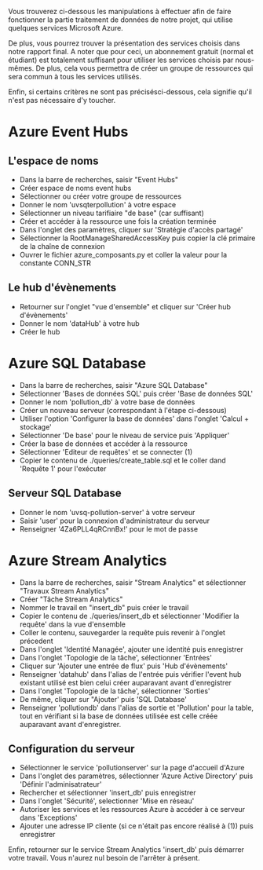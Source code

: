 Vous trouverez ci-dessous les manipulations à effectuer afin de faire fonctionner la partie traitement
de données de notre projet, qui utilise quelques services Microsoft Azure.

De plus, vous pourrez trouver la présentation des services choisis dans notre rapport final.
A noter que pour ceci, un abonnement gratuit (normal et étudiant) est totalement suffisant pour 
utiliser les services choisis par nous-mêmes. De plus, cela vous permettra de créer un groupe de 
ressources qui sera commun à tous les services utilisés. 

Enfin, si certains critères ne sont pas précisésci-dessous, cela signifie qu'il n'est pas nécessaire
d'y toucher.

# Azure Event Hubs

## L'espace de noms
- Dans la barre de recherches, saisir "Event Hubs"
- Créer espace de noms event hubs
- Sélectionner ou créer votre groupe de ressources
- Donner le nom 'uvsqterpollution' à votre espace
- Sélectionner un niveau tarifiaire "de base" (car suffisant)
- Créer et accéder à la ressource une fois la création terminée
- Dans l'onglet des paramètres, cliquer sur 'Stratégie d'accès partagé'
- Sélectionner la RootManageSharedAccessKey puis copier la clé primaire de la chaîne de connexion
- Ouvrer le fichier azure_composants.py et coller la valeur pour la constante CONN_STR

## Le hub d'évènements
- Retourner sur l'onglet "vue d'ensemble" et cliquer sur 'Créer hub d'évènements'
- Donner le nom 'dataHub' à votre hub
- Créer le hub

# Azure SQL Database
- Dans la barre de recherches, saisir "Azure SQL Database"
- Sélectionner 'Bases de données SQL' puis créer 'Base de données SQL'
- Donner le nom 'pollution_db' à votre base de données
- Créer un nouveau serveur (correspondant à l'étape ci-dessous)
- Utiliser l'option 'Configurer la base de données' dans l'onglet 'Calcul + stockage'
- Sélectionner 'De base' pour le niveau de service puis 'Appliquer'
- Créer la base de données et accéder à la ressource
- Sélectionner 'Editeur de requêtes' et se connecter (1)
- Copier le contenu de ./queries/create_table.sql et le coller dand 'Requête 1' pour l'exécuter

## Serveur SQL Database
- Donner le nom 'uvsq-pollution-server' à votre serveur
- Saisir 'user' pour la connexion d'administrateur du serveur
- Renseigner '4Za6PLL4qRCnnBx!' pour le mot de passe

# Azure Stream Analytics
- Dans la barre de recherches, saisir "Stream Analytics" et sélectionner "Travaux Stream Analytics"
- Créer "Tâche Stream Analytics"
- Nommer le travail en "insert_db" puis créer le travail
- Copier le contenu de ./queries/insert_db et sélectionner 'Modifier la requête' dans la vue d'ensemble
- Coller le contenu, sauvegarder la requête puis revenir à l'onglet précedent
- Dans l'onglet 'Identité Managée', ajouter une identité puis enregistrer
- Dans l'onglet 'Topologie de la tâche', sélectionner 'Entrées'
- Cliquer sur 'Ajouter une entrée de flux' puis 'Hub d'évènements'
- Renseigner 'datahub' dans l'alias de l'entrée puis vérifier l'event hub existant utilisé est bien celui créer auparavant avant d'enregistrer
- Dans l'onglet 'Topologie de la tâche', sélectionner 'Sorties'
- De même, cliquer sur "Ajouter' puis 'SQL Database'
- Renseigner 'pollutiondb' dans l'alias de sortie et 'Pollution' pour la table, tout en vérifiant si la base de données utilisée est celle créée auparavant avant d'enregistrer.

## Configuration du serveur
- Sélectionner le service 'pollutionserver' sur la page d'accueil d'Azure
- Dans l'onglet des paramètres, sélectionner 'Azure Active Directory' puis 'Définir l'adminisatrateur'
- Rechercher et sélectionner 'insert_db' puis enregistrer
- Dans l'onglet 'Sécurité', selectionner 'Mise en réseau' 
- Autoriser les services et les ressources Azure à accéder à ce serveur dans 'Exceptions'
- Ajouter une adresse IP cliente (si ce n'était pas encore réalisé à (1)) puis enregistrer

Enfin, retourner sur le service Stream Analytics 'insert_db' puis démarrer votre travail.
Vous n'aurez nul besoin de l'arrêter à présent.

